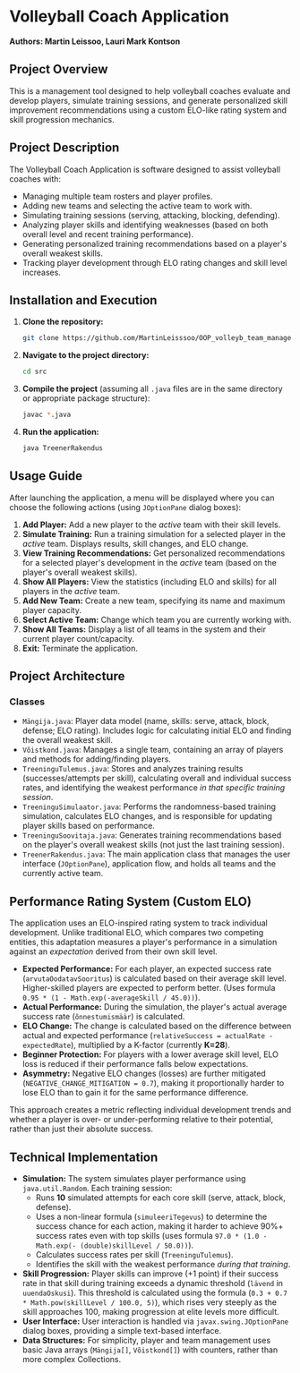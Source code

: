 # Volleyball Coach Application

**Authors: Martin Leissoo, Lauri Mark Kontson**

## Project Overview

This is a management tool designed to help volleyball coaches evaluate and develop players, simulate training sessions, and generate personalized skill improvement recommendations using a custom ELO-like rating system and skill progression mechanics.

## Project Description

The Volleyball Coach Application is software designed to assist volleyball coaches with:

*   Managing multiple team rosters and player profiles.
*   Adding new teams and selecting the active team to work with.
*   Simulating training sessions (serving, attacking, blocking, defending).
*   Analyzing player skills and identifying weaknesses (based on both overall level and recent training performance).
*   Generating personalized training recommendations based on a player's overall weakest skills.
*   Tracking player development through ELO rating changes and skill level increases.

## Installation and Execution

1.  **Clone the repository:**
    ```bash
    git clone https://github.com/MartinLeisssoo/OOP_volleyb_team_management.git
    ```
2.  **Navigate to the project directory:**
    ```bash
    cd src
    ```
3.  **Compile the project** (assuming all `.java` files are in the same directory or appropriate package structure):
    ```bash
    javac *.java
    ```
4.  **Run the application:**
    ```bash
    java TreenerRakendus
    ```

## Usage Guide

After launching the application, a menu will be displayed where you can choose the following actions (using `JOptionPane` dialog boxes):

1.  **Add Player:** Add a new player to the *active* team with their skill levels.
2.  **Simulate Training:** Run a training simulation for a selected player in the *active* team. Displays results, skill changes, and ELO change.
3.  **View Training Recommendations:** Get personalized recommendations for a selected player's development in the *active* team (based on the player's overall weakest skills).
4.  **Show All Players:** View the statistics (including ELO and skills) for all players in the *active* team.
5.  **Add New Team:** Create a new team, specifying its name and maximum player capacity.
6.  **Select Active Team:** Change which team you are currently working with.
7.  **Show All Teams:** Display a list of all teams in the system and their current player count/capacity.
8.  **Exit:** Terminate the application.

## Project Architecture

### Classes

*   `Mängija.java`: Player data model (name, skills: serve, attack, block, defense; ELO rating). Includes logic for calculating initial ELO and finding the overall weakest skill.
*   `Võistkond.java`: Manages a single team, containing an array of players and methods for adding/finding players.
*   `TreeninguTulemus.java`: Stores and analyzes training results (successes/attempts per skill), calculating overall and individual success rates, and identifying the weakest performance *in that specific training session*.
*   `TreeninguSimulaator.java`: Performs the randomness-based training simulation, calculates ELO changes, and is responsible for updating player skills based on performance.
*   `TreeninguSoovitaja.java`: Generates training recommendations based on the player's overall weakest skills (not just the last training session).
*   `TreenerRakendus.java`: The main application class that manages the user interface (`JOptionPane`), application flow, and holds all teams and the currently active team.

## Performance Rating System (Custom ELO)

The application uses an ELO-inspired rating system to track individual development. Unlike traditional ELO, which compares two competing entities, this adaptation measures a player's performance in a simulation against an *expectation* derived from their own skill level.

*   **Expected Performance:** For each player, an expected success rate (`arvutaOodatavSooritus`) is calculated based on their average skill level. Higher-skilled players are expected to perform better. (Uses formula `0.95 * (1 - Math.exp(-averageSkill / 45.0))`).
*   **Actual Performance:** During the simulation, the player's actual average success rate (`õnnestumismäär`) is calculated.
*   **ELO Change:** The change is calculated based on the difference between actual and expected performance (`relativeSuccess = actualRate - expectedRate`), multiplied by a K-factor (currently **K=28**).
*   **Beginner Protection:** For players with a lower average skill level, ELO loss is reduced if their performance falls below expectations.
*   **Asymmetry:** Negative ELO changes (losses) are further mitigated (`NEGATIVE_CHANGE_MITIGATION = 0.7`), making it proportionally harder to lose ELO than to gain it for the same performance difference.

This approach creates a metric reflecting individual development trends and whether a player is over- or under-performing relative to their potential, rather than just their absolute success.

## Technical Implementation

*   **Simulation:** The system simulates player performance using `java.util.Random`. Each training session:
    *   Runs **10** simulated attempts for each core skill (serve, attack, block, defense).
    *   Uses a non-linear formula (`simuleeriTegevus`) to determine the success chance for each action, making it harder to achieve 90%+ success rates even with top skills (uses formula `97.0 * (1.0 - Math.exp(- (double)skillLevel / 50.0))`).
    *   Calculates success rates per skill (`TreeninguTulemus`).
    *   Identifies the skill with the weakest performance *during that training*.
*   **Skill Progression:** Player skills can improve (+1 point) if their success rate in that skill during training exceeds a dynamic threshold (`lävend` in `uuendaOskusi`). This threshold is calculated using the formula (`0.3 + 0.7 * Math.pow(skillLevel / 100.0, 5)`), which rises very steeply as the skill approaches 100, making progression at elite levels more difficult.
*   **User Interface:** User interaction is handled via `javax.swing.JOptionPane` dialog boxes, providing a simple text-based interface.
*   **Data Structures:** For simplicity, player and team management uses basic Java arrays (`Mängija[]`, `Võistkond[]`) with counters, rather than more complex Collections.